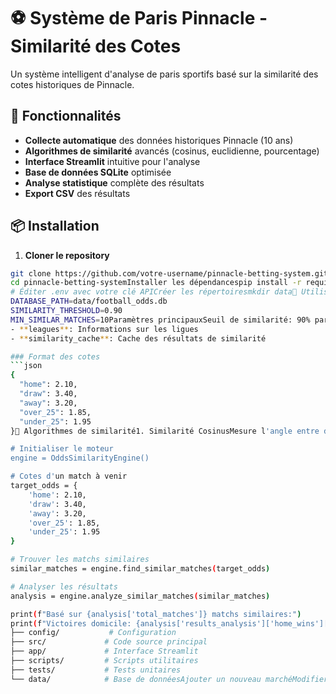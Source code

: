 # ⚽ Système de Paris Pinnacle - Similarité des Cotes

Un système intelligent d'analyse de paris sportifs basé sur la similarité des cotes historiques de Pinnacle.

## 🎯 Fonctionnalités

- **Collecte automatique** des données historiques Pinnacle (10 ans)
- **Algorithmes de similarité** avancés (cosinus, euclidienne, pourcentage)
- **Interface Streamlit** intuitive pour l'analyse
- **Base de données SQLite** optimisée
- **Analyse statistique** complète des résultats
- **Export CSV** des résultats

## 📦 Installation

1. **Cloner le repository**
```bash
git clone https://github.com/votre-username/pinnacle-betting-system.git
cd pinnacle-betting-systemInstaller les dépendancespip install -r requirements.txtConfigurationcp .env.example .env
# Éditer .env avec votre clé APICréer les répertoiresmkdir data🚀 Utilisation1. Collecte des données historiquespython scripts/collect_historical_data.py --max-events 50002. Lancer l'applicationstreamlit run app/streamlit_app.py3. Utiliser l'interfaceSaisir les cotes d'un match à venirAjuster les paramètres de similaritéAnalyser les résultats basés sur l'historique🔧 ConfigurationVariables d'environnement (.env)RAPIDAPI_KEY=votre_cle_api_ici
DATABASE_PATH=data/football_odds.db
SIMILARITY_THRESHOLD=0.90
MIN_SIMILAR_MATCHES=10Paramètres principauxSeuil de similarité: 90% par défautNombre min de matchs: 10 par défautMéthodes de similarité: cosinus, euclidienne, pourcentage📊 Structure des donnéesMarchés analysés1X2: Victoire domicile/nul/extérieurO/U 2.5: Plus/moins de 2.5 butsBTTS: Both Teams To Score (futur)Base de donnéesmatches: Données des matchs avec cotes et résultats
- **leagues**: Informations sur les ligues
- **similarity_cache**: Cache des résultats de similarité

### Format des cotes
```json
{
  "home": 2.10,
  "draw": 3.40, 
  "away": 3.20,
  "over_25": 1.85,
  "under_25": 1.95
}🧮 Algorithmes de similarité1. Similarité CosinusMesure l'angle entre deux vecteurs de cotesValeurs: 0 (différent) à 1 (identique)Recommandé pour la plupart des cas2. Distance EuclidienneMesure la distance géométrique entre les cotesNormalisée entre 0 et 1Sensible aux écarts absolus3. Pourcentage de différenceCalcule la différence relative moyenneBon pour identifier des cotes proportionnellement similaires📈 Métriques d'analyseRésultats 1X2Pourcentage de victoires domicile/nul/extérieurBasé sur les matchs avec résultats connusOver/Under 2.5 butsPourcentage de matchs avec plus/moins de 2.5 butsAnalyse de la productivité offensiveBTTS (Both Teams To Score)Pourcentage de matchs où les deux équipes marquentIndicateur de défenses perméables🔍 Exemple d'utilisationfrom src.similarity_engine import OddsSimilarityEngine

# Initialiser le moteur
engine = OddsSimilarityEngine()

# Cotes d'un match à venir
target_odds = {
    'home': 2.10,
    'draw': 3.40,
    'away': 3.20,
    'over_25': 1.85,
    'under_25': 1.95
}

# Trouver les matchs similaires
similar_matches = engine.find_similar_matches(target_odds)

# Analyser les résultats
analysis = engine.analyze_similar_matches(similar_matches)

print(f"Basé sur {analysis['total_matches']} matchs similaires:")
print(f"Victoires domicile: {analysis['results_analysis']['home_wins']['percentage']:.1f}%")🛠️ DéveloppementStructure du projetpinnacle-betting-system/
├── config/           # Configuration
├── src/             # Code source principal
├── app/             # Interface Streamlit
├── scripts/         # Scripts utilitaires
├── tests/           # Tests unitaires
└── data/            # Base de donnéesAjouter un nouveau marchéModifier config/config.py (section MARKETS)Mettre à jour database_manager.py (schéma DB)Adapter data_collector.py (extraction API)Modifier similarity_engine.py (calculs)Testspython -m pytest tests/📚 API PinnacleEndpoints utilisésGET /kit/v1/sports - Liste des sportsGET /kit/v1/markets - Marchés avec cotesGET /kit/v1/archive - Événements archivésGET /kit/v1/details/{event_id} - Détails d'un événementRate LimitingDélai de 0.1s entre les appelsGestion automatique des erreursCache pour éviter les appels répétés⚠️ LimitationsDonnéesQualité dépendante de l'API PinnacleRésultats parfois manquantsCouverture variable selon les liguesAlgorithmesBasé uniquement sur les cotes (pas de form, blessures, etc.)Hypothèse que les cotes similaires = contextes similairesPerformance dépendante du volume de données historiquesTechniqueSQLite pour le prototypage (migrer vers PostgreSQL pour la production)Pas de mise à jour temps réelCache simple (améliorer avec Redis)📋 RoadmapVersion 1.1[ ] Intégration résultats automatique[ ] Marchés BTTS et Handicaps[ ] Filtrages par ligue/période[ ] Notifications par emailVersion 1.2[ ] Machine Learning (Random Forest, XGBoost)[ ] API REST pour intégrations externes[ ] Dashboard avancé avec Plotly Dash[ ] Backtesting automatiséVersion 2.0[ ] Multi-bookmakers (Bet365, William Hill)[ ] Streaming temps réel[ ] Mobile app (React Native)[ ] Algorithmes de portfolio optimization🤝 ContributionFork le projetCréer une branche feature (git checkout -b feature/amazing-feature)Commit vos changements (git commit -m 'Add amazing feature')Push vers la branche (git push origin feature/amazing-feature)Ouvrir une Pull RequestGuidelinesCode en anglais, commentaires en françaisTests unitaires obligatoiresDocumentation des nouvelles fonctionnalitésRespect PEP 8📄 LicenseCe projet est sous licence MIT. Voir le fichier LICENSE pour plus de détails.⚡ SupportIssues: GitHub IssuesDiscussions: GitHub DiscussionsEmail: votre-email@example.com🙏 RemerciementsPinnacle Sports pour l'API de qualitéStreamlit pour l'interface utilisateurScikit-learn pour les algorithmes de similaritéLa communauté open-source⚠️ Avertissement: Ce système est à des fins éducatives et de recherche. Les paris sportifs comportent des risques. Pariez de manière responsable
